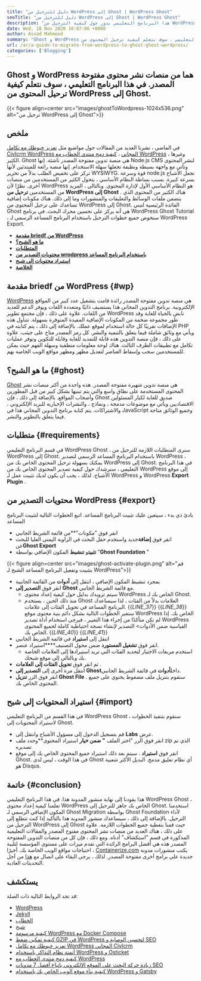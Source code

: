 ```yaml
---
title: "دليل للترحيل من WordPress إلى Ghost | WordPress Ghost" 
seoTitle: "دليل للترحيل من WordPress إلى Ghost | WordPress Ghost" 
description: "هذا البرنامج التعليمي يدور حول كيفية الترحيل من WordPress إلى Ghost. سنتعلم كيفية ترحيل مشاركاتك وصفحاتك إلى Ghost من موقع WordPress الحالي." 
date: Wed, 18 Nov 2020 10:07:06 +0000
author: Assad Mahmood
summary: "Ghost و WordPress هما من منصات نشر محتوى مفتوحة المصدر. في هذا البرنامج التعليمي ، سوف نتعلم كيفية ترحيل المحتوى من WordPress إلى Ghost." 
url: /ar/a-guide-to-migrate-from-wordpress-to-ghost-ghost-wordpress/
categories: ['Blogging']
---
```


## Ghost و WordPress هما من منصات نشر محتوى مفتوحة المصدر. في هذا البرنامج التعليمي ، سوف نتعلم كيفية ترحيل المحتوى من WordPress إلى Ghost.

{{< figure align=center src="images/ghostToWordpress-1024x536.png" alt="ترحيل من WordPress إلى Ghost">}}


## ملخص
في الماضي ، نشرنا العديد من المقالات حول مواضيع مثل [تعزيز خيوطك مع تكامل CivIcrm WordPress المجاني][1] ، [كيفية دمج منتدى الخطاب مع WordPress][2] ، وغيرها الكثير. Ghost هي منصة تدوين مفتوحة المصدر ناشئة. إنها Node.js CMS لنشر المحتوى وتأتي مع واجهة بسيطة ونظيفة تجعلها سهلة الاستخدام. إنها منصة رائعة للمبتدئين لأنها تركز على تخفيض الطلب بدلاً من تحرير WYSIWYG. قوة وسرعة node.js تجعل الأشباح بسرعة كبيرة. بسبب بساطة النظام الأساسي ، يتحول الكثير من المستخدمين من منصات أخرى. نظرًا لأن WordPress هو النظام الأساسي الأول لإدارة المحتوى.
وبالتالي ، المزيد من المستخدمين **ترحيل من WordPress إلى Ghost** . هناك الكثير من المحتوى الذي يتضمن ملفات الوسائط والتعليقات والمنشورات وما إلى ذلك. هناك مكونات إضافية تساعدك على ترحيل المحتوى من WordPress إلى Ghost. الفائدة الرئيسية لتبني Ghost هي أنه يركز على تحسين محرك البحث. في برنامج WordPress Ghost Tutorial ، سنخوض جميع خطوات الترحيل باستخدام البرنامج المساعد الرسمي لـ WordPress Export.
* **[مقدمة briedf من WordPress][3]** 
* **[ما هو الشبح؟][4]** 
* **[المتطلبات][5]** 
* **[محتويات التصدير من wrodpress باستخدام البرنامج المساعد][6]** 
* **[استيراد محتويات إلى شبح][7]** 
* **[الخلاصة][8]** 

## **مقدمة briedf من WordPress** {#wp}

[WordPress][9] هي منصة تدوين مفتوحة المصدر رائدة قامت بتشغيل عدد كبير من المواقع الإلكترونية. برنامج التدوين المجاني هذا يستضيف ذاتيًا ومتعددة اللغات ويوفر الدعم للعديد من اللغات. علاوة على ذلك ، فإن مجتمع تطوير WordPress نابض بالحياة للغاية وقد طور مجموعة ضخمة من المكونات الإضافية المفيدة المتوفرة بسهولة. تتناول هذه الإضافات تقريبًا كل حالة استخدام لموقع عملك. بالإضافة إلى ذلك ، يتم كتابته في PHP ويأتي مع وثائق شاملة فيما يتعلق بالتنمية والنشر. كل رمز المصدر متاح على جيثب. علاوة على ذلك ، فإن منصة التدوين هذه قابلة للتمديد للغاية وقابلة للتكوين وتوفر عمليات تكامل مع تطبيقات الطرف الثالث. هناك لوحة معلومات منطقية وسهلة الفهم حيث يمكن للمستخدمين سحب وإسقاط العناصر لتعديل مظهر ومظهر مواقع الويب الخاصة بهم.

## **ما هو الشبح؟** {#ghost}

[Ghost][10] هي منصة تدوين شهيرة مفتوحة المصدر. هذه واحدة من أكثر منصات نشر المحتوى المستخدمة على نطاق واسع والتي يتم تبنيها بشكل كبير من قبل المطورين وأصحاب المواقع. بالإضافة إلى ذلك ، فإن Ghost صديق للغاية لكبار المسئولين الاقتصاديين ويأتي مع موضوعات مدمجة ، ونماذج ، والنشرات الإخبارية للبريد الإلكتروني ، والاشتراكات. يتم كتابة برنامج التدوين المجاني هذا في JavaScript وجميع الوثائق متاحة فيما يتعلق بالتطوير والنشر.

## متطلبات {#requirements}

في قسم البرنامج التعليمي WordPress Ghost ، سنرى المتطلبات اللازمة للترحيل من WordPress إلى Ghost. باستخدام البرنامج المساعد الرسمي لتصدير WordPress ، يمكنك بسهولة ترحيل المحتوى الخاص بك من WordPress إلى Ghost. في هذا البرنامج التعليمي ، سنرشدك حول كيفية تصدير المحتوى الخاص بك من WordPress إلى موقع الأشباح. لذلك ، يجب أن يكون لديك تثبيت عمل لـ WordPress و WordPress **Export Plugin** .

## محتويات التصدير من WordPress {#export}

بادئ ذي بدء ، سيتعين عليك تثبيت البرنامج المساعد. اتبع الخطوات التالية لتثبيت البرنامج المساعد
* انقر فوق "مكونات"**من قائمة الشريط الجانبي
* انقر فوق **إضافة**جديد واستخدم حقل البحث في الزاوية اليمنى العليا للبحث عن**Ghost Export** 
* **تثبيت**و **تنشيط** المكون الإضافي بواسطة "**Ghost Foundation** "

{{< figure align=center src="images/ghost-activate-plugin.png" alt="قم بتثبيت وتفعيل البرنامج المساعد الشبح لـ WordPress">}}

* بمجرد تنشيط المكون الإضافي ، انتقل إلى **أدوات** من القائمة الجانبية
* انقر فوق **التصدير إلى Ghost** مع قائمة الشريط الجانبي.
  * سيتم تزويدك بدليل حول كيفية إعداد محتوى WordPress الخاص بك لـ Ghost.
  * منذ ذلك الحين ، يستخدم Ghost العلامات بدلاً من الفئات ، لذا سيساعدك البرنامج المساعد في تحويل الفئات إلى علامات.
{{_LINE_37_}}
{{_LINE_38_}}
    ستغير الخطوات التالية بشكل دائم بنية محتوى موقع WordPress الخاص بك. إذا لم تكن متأكدًا من إجراء هذا التغيير ، فيرجى استخدام أداة تصدير WordPress القياسية ضمن الأدوات> التصدير لإنشاء نسخة احتياطية كاملة لجميع المحتوى الخاص بك.
{{_LINE_40_}}
{{_LINE_41_}}
* انتقل إلى **استيراد** في قائمة الشريط الجانبي
* انقر فوق **تشغيل المستورد** ضمن محول التصنيف****استيراد عنصر.
  * استخدم مربعات الاختيار لتحديد الفئات التي تريد استيرادها إلى العلامات الخاصة بك وبالتالي إلى موقع شبحك.
* ثم انقر فوق **تحويل الفئات إلى العلامات** .
* انتقل مرة أخرى إلى **التصدير إلى Ghost**داخل**أدوات** في قائمة الشريط الجانبي.
* انقر فوق الزر **تنزيل Ghost File** . ستقوم بتنزيل ملف مضغوط يحتوي على جميع المحتوى الخاص بك.

## استيراد المحتويات إلى شبح {#import}

في هذا القسم من البرنامج التعليمي WordPress Ghost ، سنقوم بتنفيذ الخطوات لاستيراد المحتويات إلى Ghost.
* قم بتسجيل الدخول إلى مسؤول الأشباح وانتقل إلى **Labs** عرض.
* انقر فوق الزر "اختر الملف **" ضمن خيار** استيراد المحتوى**وحدد ملف zip الذي تم تصديره
* انقر فوق **استيراد** . سيتم بعد ذلك استيراد جميع المحتوى الخاص بك إلى موقع Ghost.
في هذا الوقت ، ليس لدى Ghost أي نظام تعليق مدمج. البديل الأكثر شعبية هو Disqus.

## خاتمة {#conclusion}

هذا يقودنا إلى نهاية منشور المدونة هذا. في هذا البرنامج التعليمي WordPress Ghost ، تعلمنا كيفية إعداد محتوى WordPress الخاص بك جاهز للترحيل إلى Ghost. استخدمنا المكون الإضافي الرسمي لـ Ghost Migration بواسطة Ghost Foundation لأداء الترحيل. بالإضافة إلى ذلك ، سيساعدك منشور المدونة هذا بالتأكيد إذا كنت تتطلع إلى الترحيل من WordPress إلى Ghost حيث قمنا بتغطية جميع الخطوات اللازمة. علاوة على ذلك ، هناك العديد من منصات نشر المحتوى مفتوح المصدر والمقالات التعليمية المذكورة في قسم "استكشاف" أدناه. ومع ذلك ، فإن كل من منصات التدوين المفتوحة المصدر هذه هي أفضل البرامج الرائدة التي تقدم ميزات على مستوى المؤسسة لتلبية احتياجات مواقع الويب الخاصة بك.
أخيرًا ، [Containerize.com][11] يكتب منشورات مدونة جديدة على برامج أخرى مفتوحة المصدر. لذلك ، يرجى البقاء على اتصال مع [هذا][12] من أجل التحديثات العادية.

## يستكشف
قد تجد الروابط التالية ذات الصلة:
  * [WordPress][9]
  * [Jekyll][13]
  * [الخطاب][14]
  * [شبح][10]
  * [كيفية مرسومة WordPress مع Docker Compose][15]
  * [كيفية تمكين ضغط GZIP في WordPress لتحسين الوصاية و SEO][16]
  * [تعزيز خيوطك مع تكامل WordPress المجاني CivIcrm][1]
  * [أتمتة نظام التذاكر باستخدام WordPress و Osticket][17]
  * [كيفية دمج منتدى الخطاب مع WordPress][2]
  * [زيادة حركة البحث على الموقع الإلكتروني باتباع أفضل 7 مدونات SEO][18]
  * [كيفية بناء موقع الويب الخاص بك باستخدام WordPress و Gatsby][19]



[1]: https://blog.containerize.com/blogging/civicrm-wordpress-integration-wordpress-tutorial/
[2]: https://blog.containerize.com/blogging/how-to-integrate-discourse-forum-with-wordpress/
[3]: #wp
[4]: #ghost
[5]: #requirements
[6]: #export
[7]: #import
[8]: #conclusion
[9]: https://products.containerize.com/blogging/wordpress/
[10]: https://products.containerize.com/blogging/ghost/
[11]: https://www.containerize.com/
[12]: https://blog.containerize.com/
[13]: https://products.containerize.com/blogging/jekyll/
[14]: https://products.containerize.com/discussion-forum/discourse/
[15]: https://blog.containerize.com/blogging/how-to-dockerize-wordpress-docker-wordpress/
[16]: https://blog.containerize.com/blogging/how-to-enable-gzip-compression-in-wordpress-gzip-wordpress/
[17]: https://blog.containerize.com/blogging/automate-ticketing-system-using-wordpress-and-osticket/
[18]: https://blog.containerize.com/blogging/increase-website-search-traffic-by-following-top-7-seo-blogs/
[19]: https://blog.containerize.com/blogging/how-does-gatsby-integrate-with-wordpress-gatsby-wordpress/

